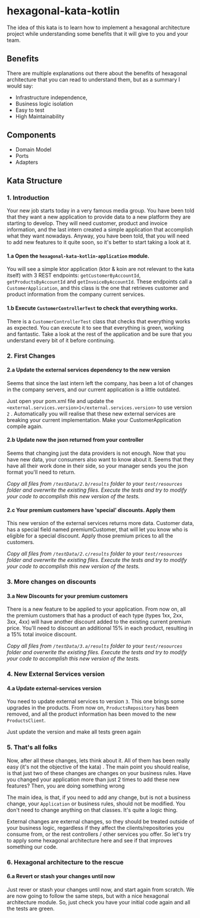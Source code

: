 # hexagonal-kata-kotlin

The idea of this kata is to learn how to implement a hexagonal architecture project while understanding some benefits
that it will give to you and your team.

## Benefits

There are multiple explanations out there about the benefits of hexagonal architecture that you can read to understand
them, but as a summary I would say:

- Infrastructure independence,
- Business logic isolation
- Easy to test
- High Maintainability

## Components

- Domain Model
- Ports
- Adapters

## Kata Structure

### 1. Introduction

Your new job starts today in a very famous media group. You have been told that they want a new application to provide
data to a new platform they are starting to develop. They will need customer, product and invoice information, and the
last intern created a simple application that accomplish what they want nowadays. Anyway, you have been told, that you
will need to add new features to it quite soon, so it's better to start taking a look at it.

#### 1.a **Open the `hexagonal-kata-kotlin-application` module**.

You will see a simple ktor application (ktor & koin are not relevant to the kata itself) with 3 REST
endpoints: `getCustomerByAccountId`, `getProductsByAccountId` and
`getInvoiceByAccountId`. These endpoints call a `CustomerApplication`, and this class is the one that retrieves customer
and product information from the company current services.

#### 1.b **Execute `CustomerControllerTest` to check that everything works**.

There is a `CustomerControllerTest` class that checks that everything works as expected. You can execute it to see that
everything is green, working and fantastic. Take a look at the rest of the application and be sure that you understand
every bit of it before continuing.

### 2. First Changes

#### 2.a **Update the external services dependency to the new version**

Seems that since the last intern left the company, has been a lot of changes in the company servers, and our current
application is a little outdated.

Just open your pom.xml file and update the `<external.services.version>1</external.services.version>` to use version `2`
. Automatically you will realise that these new external services are breaking your current implementation. Make your
CustomerApplication compile again.

#### 2.b **Update now the json returned from your controller**

Seems that changing just the data providers is not enough. Now that you have new data, your consumers also want to know
about it. Seems that they have all their work done in their side, so your manager sends you the json format you'll need
to return.

_Copy all files from `/testData/2.b/results` folder to your `test/resources` folder and overwrite the existing files.
Execute the tests and try to modify your code to accomplish this new version of the tests._

#### 2.c **Your premium customers have 'special' discounts. Apply them**

This new version of the external services returns more data. Customer data, has a special field named premiumCustomer,
that will let you know who is eligible for a special discount. Apply those premium prices to all the customers.

_Copy all files from `/testData/2.c/results` folder to your `test/resources` folder and overwrite the existing files.
Execute the tests and try to modify your code to accomplish this new version of the tests._

### 3. More changes on discounts

#### 3.a **New Discounts for your premium customers**

There is a new feature to be applied to your application. From now on, all the premium customers that has a product of
each type (types 1xx, 2xx, 3xx, 4xx) will have another discount added to the existing current premium price. You'll need
to discount an additional 15% in each product, resulting in a 15% total invoice discount.

_Copy all files from `/testData/3.a/results` folder to your `test/resources` folder and overwrite the existing files.
Execute the tests and try to modify your code to accomplish this new version of the tests._

### 4. New External Services version

#### 4.a Update external-services version

You need to update external services to version `3`. This one brings some upgrades in the products. From now on,
`ProductsRepository` has been removed, and all the product information has been moved to the new `ProductsClient`.

Just update the version and make all tests green again

### 5. That's all folks

Now, after all these changes, lets think about it. All of them has been really easy (it's not the objective of the kata)
. The main point you should realise, is that just two of these changes are changes on your business rules. Have you
changed your application more than just 2 times to add these new features? Then, you are doing something wrong

The main idea, is that, if you need to add any change, but is not a business change, your `Application` or business
rules, should not be modified. You don't need to change anything on that classes. It's quite a logic thing.

External changes are external changes, so they should be treated outside of your business logic, regardless if they
affect the clients/repositories you consume from, or the rest controllers / other services you offer. So let's try 
to apply some hexagonal architecture here and see if that improves something our code.

### 6. Hexagonal architecture to the rescue

#### 6.a **Revert or stash your changes until now**

Just rever or stash your changes until now, and start again from scratch. We are now going to follow the same steps, 
but with a nice hexagonal architecture module. So, just check you have your initial code again and all the tests are 
green.



